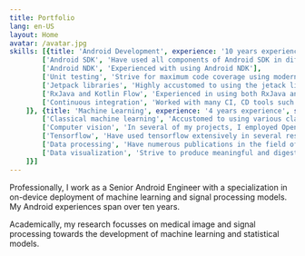 ```yaml
---
title: Portfolio
lang: en-US
layout: Home
avatar: /avatar.jpg
skills: [{title: 'Android Development', experience: '10 years experience', skills: [
        ['Android SDK', 'Have used all components of Android SDK in different projects'], 
        ['Android NDK', 'Experienced with using Android NDK'], 
        ['Unit testing', 'Strive for maximum code coverage using modern test-first development'],
        ['Jetpack libraries', 'Highly accustomed to using the jetack libraries'],
        ['RxJava and Kotlin Flow', 'Experienced in using both RxJava and Kotlin Flow in different projects'],
        ['Continuous integration', 'Worked with many CI, CD tools such as teamcity, bamboo, and bitbucket pipelines']
    ]}, {title: 'Machine Learning', experience: '4 years experience', skills: [
        ['Classical machine learning', 'Accustomed to using various classical machine learning algorithms in different projects'],
        ['Computer vision', 'In several of my projects, I employed OpenCV and traditional computer vision techniques in medical images'],
        ['Tensorflow', 'Have used tensorflow extensively in several research projects'],
        ['Data processing', 'Have numerous publications in the field of medical signal and image processing'],
        ['Data visualization', 'Strive to produce meaningful and digestable visualization of big data']
    ]}]
---
```


Professionally, I work as a Senior Android Engineer with a specialization in on-device deployment of machine learning and signal processing models. My Android experiences span over ten years.

Academically, my research focusses on medical image and signal processing towards the development of machine learning and statistical models. 

<br/>
